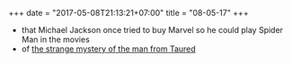 +++
date = "2017-05-08T21:13:21+07:00"
title = "08-05-17"
+++

* that Michael Jackson once tried to buy Marvel so he could play Spider Man in the movies
* of [the strange mystery of the man from Taured](http://coolinterestingstuff.com/the-strange-mystery-of-the-man-from-taured)
